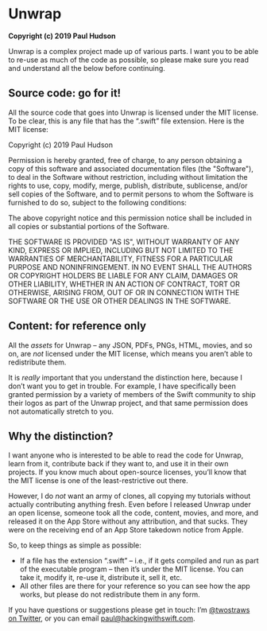 # Unwrap
**Copyright (c) 2019 Paul Hudson**

Unwrap is a complex project made up of various parts. I want you to be able to re-use as much of the code as possible, so please make sure you read and understand all the below before continuing.


## Source code: go for it!

All the source code that goes into Unwrap is licensed under the MIT license. To be clear, this is any file that has the “.swift” file extension. Here is the MIT license:

Copyright (c) 2019 Paul Hudson

Permission is hereby granted, free of charge, to any person obtaining a copy of this software and associated documentation files (the "Software"), to deal in the Software without restriction, including without limitation the rights to use, copy, modify, merge, publish, distribute, sublicense, and/or sell copies of the Software, and to permit persons to whom the Software is furnished to do so, subject to the following conditions:

The above copyright notice and this permission notice shall be included in all copies or substantial portions of the Software.

THE SOFTWARE IS PROVIDED "AS IS", WITHOUT WARRANTY OF ANY KIND, EXPRESS OR IMPLIED, INCLUDING BUT NOT LIMITED TO THE WARRANTIES OF MERCHANTABILITY, FITNESS FOR A PARTICULAR PURPOSE AND NONINFRINGEMENT. IN NO EVENT SHALL THE AUTHORS OR COPYRIGHT HOLDERS BE LIABLE FOR ANY CLAIM, DAMAGES OR OTHER LIABILITY, WHETHER IN AN ACTION OF CONTRACT, TORT OR OTHERWISE, ARISING FROM, OUT OF OR IN CONNECTION WITH THE SOFTWARE OR THE USE OR OTHER DEALINGS IN THE SOFTWARE.


## Content: for reference only

All the *assets* for Unwrap – any JSON, PDFs, PNGs, HTML, movies, and so on, are *not* licensed under the MIT license, which means you aren’t able to redistribute them.

It is *really* important that you understand the distinction here, because I don’t want you to get in trouble. For example, I have specifically been granted permission by a variety of members of the Swift community to ship their logos as part of the Unwrap project, and that same permission does not automatically stretch to you.


## Why the distinction?

I want anyone who is interested to be able to read the code for Unwrap, learn from it, contribute back if they want to, and use it in their own projects. If you know much about open-source licenses, you’ll know that the MIT license is one of the least-restrictive out there.

However, I do *not* want an army of clones, all copying my tutorials without actually contributing anything fresh. Even before I released Unwrap under an open license, someone took all the code, content, movies, and more, and released it on the App Store without any attribution, and that sucks. They were on the receiving end of an App Store takedown notice from Apple.

So, to keep things as simple as possible:

- If a file has the extension “.swift” – i.e., if it gets compiled and run as part of the executable program – then it’s under the MIT license. You can take it, modify it, re-use it, distribute it, sell it, etc.
- All other files are there for your reference so you can see how the app works, but please do not redistribute them in any form.

If you have questions or suggestions please get in touch: I’m [@twostraws on Twitter](https://twitter.com/twostraws), or you can email <paul@hackingwithswift.com>.
